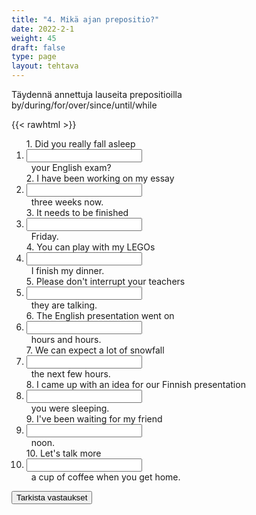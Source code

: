 ```yaml
---
title: "4. Mikä ajan prepositio?"
date: 2022-2-1
weight: 45
draft: false
type: page
layout: tehtava
---
```


Täydennä annettuja lauseita prepositioilla by/during/for/over/since/until/while

{{< rawhtml >}}
<div class="tehtava">
<form autocomplete="off">
  <ol>
  
<section>
1. Did you really fall asleep &nbsp;<li><input id="q1" type="text"/><span></span></li>&nbsp; your English exam?
</section>
<section>
2. I have been working on my essay &nbsp;<li><input id="q2" type="text"/><span></span></li>&nbsp; three weeks now.
</section>
<section>
3. It needs to be finished &nbsp;<li><input id="q3" type="text"/><span></span></li>&nbsp; Friday.
</section>
<section>
4. You can play with my LEGOs &nbsp;<li><input id="q4" type="text"/><span></span></li>&nbsp; I finish my dinner.
</section>
<section>
5. Please don't interrupt your teachers &nbsp;<li><input id="q5" type="text"/><span></span></li>&nbsp; they are talking.
</section>
<section>
6. The English presentation went on &nbsp;<li><input id="q6" type="text"/><span></span></li>&nbsp; hours and hours. 
</section>
<section>
7. We can expect a lot of snowfall &nbsp;<li><input id="q7" type="text"/><span></span></li>&nbsp; the next few hours.
</section>
<section>
8. I came up with an idea for our Finnish presentation &nbsp;<li><input id="q8" type="text"/><span></span></li>&nbsp; you were sleeping.
</section>
<section>
9. I've been waiting for my friend &nbsp;<li><input id="q9" type="text"/><span></span></li>&nbsp; noon.
</section>
<section>
10. Let's talk more &nbsp;<li><input id="q10" type="text"/><span></span></li>&nbsp; a cup of coffee when you get home. 
</section> </ol>
  
 <link rel="stylesheet" type="text/css" href="/css/kirjoita1.css"/>

<div id="buttonWrapper">
   <input type="submit" id="submit" value="Tarkista vastaukset" />
   </div>
</form>

</div>


<script>
var answers = {
  "q1": ["during"],
  "q2": ["for"],
  "q3": ["by"],
  "q4": ["while"],
  "q5": ["while"],
  "q6": ["for"],
  "q7": ["over"],
  "q8": ["while"],
  "q9": ["since"],
  "q10": ["over"],
};

function markAnswers() {
  $("input[type='text']").each(function() {
    console.log($.inArray(this.value, answers[this.id]));
    if ($.inArray(this.value.toLowerCase().trim(), answers[this.id]) === -1) {
      $(this).parent()[0].setAttribute("class", "vaarin");
    } else {
      $(this).parent()[0].setAttribute("class", "oikein");
    }
  })
}

$("form").on("submit", function(e) {
  e.preventDefault();
  markAnswers();
});

const input = document.querySelector('.tehtava input');
const span = document.querySelector('.tehtava span');

document.querySelectorAll("input").forEach(elem => elem.addEventListener('input', function (event) {
    span.innerHTML = this.value.replace(/\s/g, '&nbsp;');
    this.style.width = span.offsetWidth + 'px';
}));

</script>
</rawhtml>